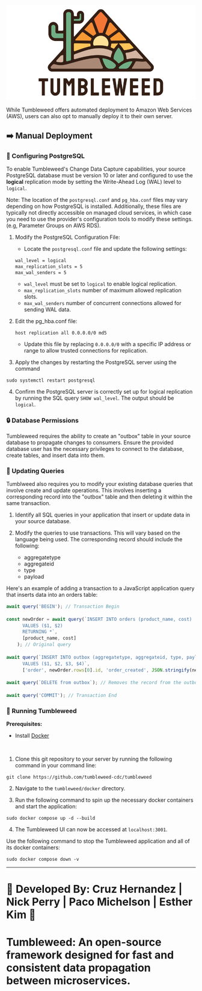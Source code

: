 ![Tumbleweed](https://raw.githubusercontent.com/tumbleweed-cdc/.github/171c43760709c6998007793df34de60e8352c56e/profile/tumbleweed_logo_rectangle.svg)

While Tumbleweed offers automated deployment to Amazon Web Services (AWS), users can also opt to manually deploy it to their own server.

## ➡️ Manual Deployment

### 📝 Configuring PostgreSQL

To enable Tumbleweed's Change Data Capture capabilities, your source PostgreSQL database must be version 10 or later and configured to use the **logical** replication mode by setting the Write-Ahead Log (WAL) level to `logical`.

Note: The location of the `postgresql.conf` and `pg_hba.conf` files may vary depending on how PostgreSQL is installed. Additionally, these files are typically not directly accessible on managed cloud services, in which case you need to use the provider's configuration tools to modify these settings. (e.g, Parameter Groups on AWS RDS).
1. Modify the PostgreSQL Configuration File:
    * Locate the `postgresql.conf` file and update the following settings:
    ```
    wal_level = logical
    max_replication_slots = 5
    max_wal_senders = 5
    ```
   
    * `wal_level` must be set to `logical` to enable logical replication.
    * `max_replication_slots` number of maximum allowed replication slots.
    * `max_wal_senders` number of concurrent connections allowed for sending WAL data.
2. Edit the pg_hba.conf file:
    ```
    host replication all 0.0.0.0/0 md5
    ```
    * Update this file  by replacing `0.0.0.0/0` with a specific IP address or range to allow trusted connections for replication.
3. Apply the changes by restarting the PostgreSQL server using the command 
  ```
  sudo systemctl restart postgresql
  ```
4. Confirm the PostgreSQL server is correctly set up for logical replication by running the SQL query `SHOW wal_level`. The output should be `logical`.

### 🔒 Database Permissions

Tumbleweed requires the ability to create an "outbox" table in your source database to propagate changes to consumers. Ensure the provided database user has the necessary privileges to connect to the database, create tables, and insert data into them.

### 🔄 Updating Queries

Tumblweed also requires you to modify your existing database queries that involve create and update operations.  This involves inserting a corresponding record into the "outbox" table and then deleting it within the same transaction. 

1. Identify all SQL queries in your application that insert or update data in your source database.

2. Modify the queries to use transactions. This will vary based on the language being used. The corresponding record should include the following:
      * aggregatetype
      * aggregateid
      * type
      * payload

Here's an example of adding a transaction to a JavaScript application query that inserts data into an orders table:
```js
await query('BEGIN'); // Transaction Begin

const newOrder = await query(`INSERT INTO orders (product_name, cost)
      VALUES ($1, $2)
      RETURNING *`, 
      [product_name, cost]
    ); // Original query

await query(`INSERT INTO outbox (aggregatetype, aggregateid, type, payload)
      VALUES ($1, $2, $3, $4)`,
      ['order', newOrder.rows[0].id, 'order_created', JSON.stringify(newOrder.rows[0])]); // Corresponding record being inserting into the outbox table

await query(`DELETE from outbox`); // Removes the record from the outbox table

await query('COMMIT'); // Transaction End
```

### 🚀 Running Tumbleweed

**Prerequisites:**

* Install [Docker](https://docs.docker.com/engine/install/)

<br>

1. Clone this git repository to your server by running the following command in your command line:

```
git clone https://github.com/tumbleweed-cdc/tumbleweed
```

2. Navigate to the `tumbleweed/docker` directory.

3. Run the following command to spin up the necessary docker containers and start the application:

```
sudo docker compose up -d --build
```

4. The Tumbleweed UI can now be accessed at `localhost:3001`.

Use the following command to stop the Tumbleweed application and all of its docker containers:
```
sudo docker compose down -v
```

---
🌵 Developed By: Cruz Hernandez | Nick Perry | Paco Michelson | Esther Kim 🤝
=======
# Tumbleweed: An open-source framework designed for fast and consistent data propagation between microservices.
